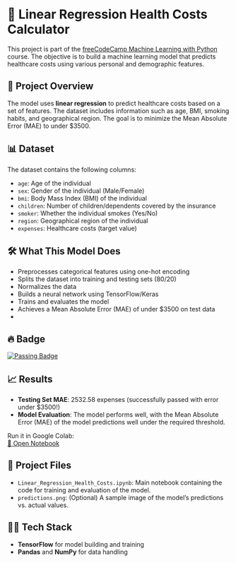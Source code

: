 # 🏥 Linear Regression Health Costs Calculator

This project is part of the [freeCodeCamp Machine Learning with Python](https://www.freecodecamp.org/learn/machine-learning-with-python/) course. The objective is to build a machine learning model that predicts healthcare costs using various personal and demographic features.

## 🚀 Project Overview

The model uses **linear regression** to predict healthcare costs based on a set of features. The dataset includes information such as age, BMI, smoking habits, and geographical region. The goal is to minimize the Mean Absolute Error (MAE) to under $3500.

## 📊 Dataset

The dataset contains the following columns:

- `age`: Age of the individual
- `sex`: Gender of the individual (Male/Female)
- `bmi`: Body Mass Index (BMI) of the individual
- `children`: Number of children/dependents covered by the insurance
- `smoker`: Whether the individual smokes (Yes/No)
- `region`: Geographical region of the individual
- `expenses`: Healthcare costs (target value)

## 🛠️ What This Model Does
- Preprocesses categorical features using one-hot encoding
- Splits the dataset into training and testing sets (80/20)
- Normalizes the data
- Builds a neural network using TensorFlow/Keras
- Trains and evaluates the model
- Achieves a Mean Absolute Error (MAE) of under $3500 on test data
- 
## 🔥 Badge

[![Passing Badge](https://img.shields.io/badge/Passed%20Challenge-✅%20%243500%20-%2336c541)](https://github.com/your-username/health-costs-regression)

## 📈 Results

- **Testing Set MAE**: 2532.58 expenses (successfully passed with error under $3500!)
- **Model Evaluation**: The model performs well, with the Mean Absolute Error (MAE) of the model predictions well under the required threshold.

Run it in Google Colab:  
[📓 Open Notebook](https://colab.research.google.com/drive/1VkdWVsF-knTtrBV-bHw3XdoR1qM1FMVt?usp=sharing)

## 📂 Project Files

- `Linear_Regression_Health_Costs.ipynb`: Main notebook containing the code for training and evaluation of the model.
- `predictions.png`: (Optional) A sample image of the model’s predictions vs. actual values.

## 👨‍💻 Tech Stack

- **TensorFlow** for model building and training
- **Pandas** and **NumPy** for data handling
